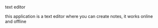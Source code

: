 text editor

this application is a text editor where you can create notes, it works online and offline
